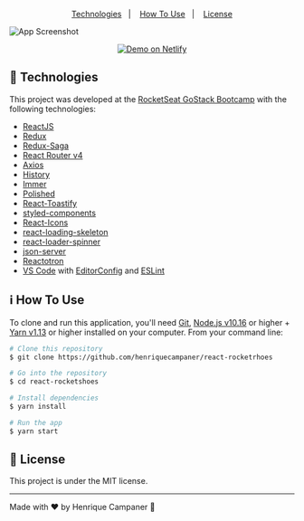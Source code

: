 <p align="center">
  <a href="#rocket-technologies">Technologies</a>&nbsp;&nbsp;&nbsp;|&nbsp;&nbsp;&nbsp;
  <a href="#information_source-how-to-use">How To Use</a>&nbsp;&nbsp;&nbsp;|&nbsp;&nbsp;&nbsp;
  <a href="#memo-license">License</a>
</p>

![App Screenshot](https://res.cloudinary.com/lukemorales/image/upload/v1563042321/readme_logos/rocketshoes_readme_swvhr9.png)
<p align="center">
  <a href="https://rocketshoes.netlify.com/" target="_blank">
    <img alt="Demo on Netlify" src="https://res.cloudinary.com/lukemorales/image/upload/v1563043495/readme_logos/demo_on_netlify_bbuvjz.png">
  </a>
</p>

## :rocket: Technologies

This project was developed at the [RocketSeat GoStack Bootcamp](https://rocketseat.com.br/bootcamp) with the following technologies:

-  [ReactJS](https://reactjs.org/)
-  [Redux](https://redux.js.org/)
-  [Redux-Saga](https://redux-saga.js.org/)
-  [React Router v4](https://github.com/ReactTraining/react-router)
-  [Axios](https://github.com/axios/axios)
-  [History](https://www.npmjs.com/package/history)
-  [Immer](https://github.com/immerjs/immer)
-  [Polished](https://polished.js.org/)
-  [React-Toastify](https://fkhadra.github.io/react-toastify/)
-  [styled-components](https://www.styled-components.com/)
-  [React-Icons](https://react-icons.netlify.com/)
-  [react-loading-skeleton](https://github.com/dvtng/react-loading-skeleton)
-  [react-loader-spinner](https://github.com/mhnpd/react-loader-spinner)
-  [json-server](https://github.com/typicode/json-server)
-  [Reactotron](https://infinite.red/reactotron)
-  [VS Code][vc] with [EditorConfig][vceditconfig] and [ESLint][vceslint]

## :information_source: How To Use

To clone and run this application, you'll need [Git](https://git-scm.com), [Node.js v10.16][nodejs] or higher + [Yarn v1.13][yarn] or higher installed on your computer. From your command line:

```bash
# Clone this repository
$ git clone https://github.com/henriquecampaner/react-rocketrhoes

# Go into the repository
$ cd react-rocketshoes

# Install dependencies
$ yarn install

# Run the app
$ yarn start
```

## :memo: License
This project is under the MIT license.

---

Made with ♥ by Henrique Campaner :wave:

[nodejs]: https://nodejs.org/
[yarn]: https://yarnpkg.com/
[vc]: https://code.visualstudio.com/
[vceditconfig]: https://marketplace.visualstudio.com/items?itemName=EditorConfig.EditorConfig
[vceslint]: https://marketplace.visualstudio.com/items?itemName=dbaeumer.vscode-eslint
